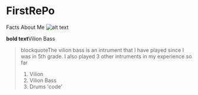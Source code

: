 # FirstRePo
 Facts About Me
![alt text](https://www.google.com/url?sa=i&url=https%3A%2F%2Fwww.kcstrings.com%2Fblogs%2Fnews%2Fthe-story-of-the-bass-and-cello&psig=AOvVaw1FyLyBqfp8uX4JezVc019z&ust=1688067775349000&source=images&cd=vfe&ved=2ahUKEwisw4_S3Ob_AhWzId4AHdFFAw0Qr4kDegUIARCBAg)

**bold text**Vilion Bass
> blockquoteThe vilion bass is an intrument that I have played since I was in 5th grade. I also played 3 other intruments in my experience so far
>1. Vilion
> 2. Vilion Bass
> 3. Drums
  'code'
